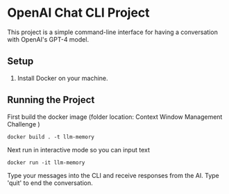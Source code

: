 # OpenAI Chat CLI Project

This project is a simple command-line interface for having a conversation with OpenAI's GPT-4 model.

## Setup

1. Install Docker on your machine.

## Running the Project

First build the docker image (folder location: Context Window Management Challenge )

```
docker build . -t llm-memory 
```
Next run in interactive mode so you can input text

```
docker run -it llm-memory 
```

Type your messages into the CLI and receive responses from the AI. Type 'quit' to end the conversation.